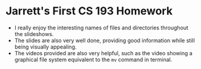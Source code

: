 # Jarrett's First CS 193 Homework

- I really enjoy the interesting names of files and directories throughout the slideshows.
- The slides are also very well done, providing good information while still being visually appealing.
- The videos provided are also very helpful, such as the video showing a graphical file system equivalent to the `mv` command in terminal.
